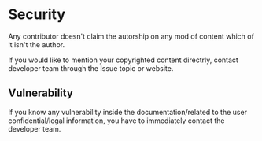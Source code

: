 # Security

Any contributor doesn't claim the autorship on any mod of content which of it isn't the author.

If you would like to mention your copyrighted content directrly, contact developer team through the Issue topic or website.

## Vulnerability

If you know any vulnerability inside the documentation/related to the user confidential/legal information, you have to immediately contact the developer team.
